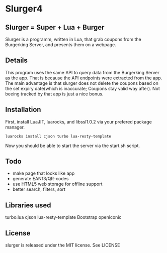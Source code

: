Slurger4
==========



Slurger = Super + Lua + Burger
-------------------------------

Slurger is a programm, written in Lua, that grab coupons from the Burgerking Server, and presents them on a webpage.





Details
--------

This program uses the same API to query data from the Burgerking Server as the app. That is because the API endpoints were extracted from the app. The main advantage is that slurger does not delete the coupons based on the set expiry date(which is inaccurate; Coupons stay valid way after). Not beeing tracked by that app is just a nice bonus.





Installation
-------------

First, install LuaJIT, luarocks, and libssl1.0.2  via your prefered package manager.

	luarocks install cjson turbo lua-resty-template

Now you should be able to start the server via the start.sh script.	




Todo
-----

 * make page that looks like app
 * generate EAN13/QR-codes
 * use HTML5 web storage for offline support
 * better search, filters, sort



Libraries used
---------------

turbo.lua
cjson
lua-resty-template
Bootstrap
openiconic




License
--------

slurger is released under the MIT license. See LICENSE
